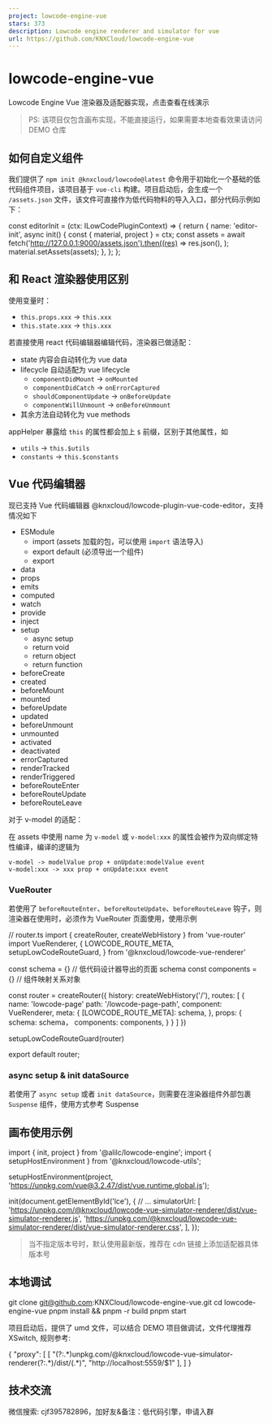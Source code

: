 ```yaml
---
project: lowcode-engine-vue
stars: 373
description: Lowcode engine renderer and simulator for vue
url: https://github.com/KNXCloud/lowcode-engine-vue
---
```


lowcode-engine-vue
==================

Lowcode Engine Vue 渲染器及适配器实现，点击查看在线演示

> PS: 该项目仅包含画布实现，不能直接运行，如果需要本地查看效果请访问 DEMO 仓库

如何自定义组件
-------

我们提供了 `npm init @knxcloud/lowcode@latest` 命令用于初始化一个基础的低代码组件项目，该项目基于 `vue-cli` 构建。项目启动后，会生成一个 `/assets.json` 文件，该文件可直接作为低代码物料的导入入口，部分代码示例如下：

const editorInit \= (ctx: ILowCodePluginContext) \=> {
  return {
    name: 'editor-init',
    async init() {
      const { material, project } \= ctx;
      const assets \= await fetch('http://127.0.0.1:9000/assets.json').then((res) \=>
        res.json(),
      );
      material.setAssets(assets);
    },
  };
};

和 React 渲染器使用区别
---------------

使用变量时：

-   `this.props.xxx` -> `this.xxx`
-   `this.state.xxx` -> `this.xxx`

若直接使用 react 代码编辑器编辑代码，渲染器已做适配：

-   state 内容会自动转化为 vue data
-   lifecycle 自动适配为 vue lifecycle
    -   `componentDidMount` -> `onMounted`
    -   `componentDidCatch` -> `onErrorCaptured`
    -   `shouldComponentUpdate` -> `onBeforeUpdate`
    -   `componentWillUnmount` -> `onBeforeUnmount`
-   其余方法自动转化为 vue methods

appHelper 暴露给 `this` 的属性都会加上 `$` 前缀，区别于其他属性，如

-   `utils` -> `this.$utils`
-   `constants` -> `this.$constants`

Vue 代码编辑器
---------

现已支持 Vue 代码编辑器 @knxcloud/lowcode-plugin-vue-code-editor，支持情况如下

-   ESModule
    -   import (assets 加载的包，可以使用 `import` 语法导入)
    -   export default (必须导出一个组件)
    -   export
-   data
-   props
-   emits
-   computed
-   watch
-   provide
-   inject
-   setup
    -   async setup
    -   return void
    -   return object
    -   return function
-   beforeCreate
-   created
-   beforeMount
-   mounted
-   beforeUpdate
-   updated
-   beforeUnmount
-   unmounted
-   activated
-   deactivated
-   errorCaptured
-   renderTracked
-   renderTriggered
-   beforeRouteEnter
-   beforeRouteUpdate
-   beforeRouteLeave

对于 v-model 的适配：

在 assets 中使用 name 为 `v-model` 或 `v-model:xxx` 的属性会被作为双向绑定特性编译，编译的逻辑为

```
v-model -> modelValue prop + onUpdate:modelValue event
v-model:xxx -> xxx prop + onUpdate:xxx event
```

### VueRouter

若使用了 `beforeRouteEnter`、`beforeRouteUpdate`、`beforeRouteLeave` 钩子，则渲染器在使用时，必须作为 VueRouter 页面使用，使用示例

// router.ts
import { createRouter, createWebHistory } from 'vue-router'
import VueRenderer, {
  LOWCODE\_ROUTE\_META,
  setupLowCodeRouteGuard,
} from '@knxcloud/lowcode-vue-renderer'

const schema \= {} // 低代码设计器导出的页面 schema
const components \= {} // 组件映射关系对象

const router \= createRouter({
  history: createWebHistory('/'),
  routes: \[
    {
      name: 'lowcode-page'
      path: '/lowcode-page-path',
      component: VueRenderer,
      meta: {
        \[LOWCODE\_ROUTE\_META\]: schema,
      },
      props: {
        schema: schema，
        components: components,
      }
    }
  \]
})

setupLowCodeRouteGuard(router)

export default router;

### async setup & init dataSource

若使用了 `async setup` 或者 `init dataSource`，则需要在渲染器组件外部包裹 `Suspense` 组件，使用方式参考 Suspense

画布使用示例
------

import { init, project } from '@alilc/lowcode-engine';
import { setupHostEnvironment } from '@knxcloud/lowcode-utils';

setupHostEnvironment(project, 'https://unpkg.com/vue@3.2.47/dist/vue.runtime.global.js');

init(document.getElementById('lce'), {
  // ...
  simulatorUrl: \[
    'https://unpkg.com/@knxcloud/lowcode-vue-simulator-renderer/dist/vue-simulator-renderer.js',
    'https://unpkg.com/@knxcloud/lowcode-vue-simulator-renderer/dist/vue-simulator-renderer.css',
  \],
});

> 当不指定版本号时，默认使用最新版，推荐在 cdn 链接上添加适配器具体版本号

本地调试
----

git clone git@github.com:KNXCloud/lowcode-engine-vue.git
cd lowcode-engine-vue
pnpm install && pnpm -r build
pnpm start

项目启动后，提供了 umd 文件，可以结合 DEMO 项目做调试，文件代理推荐XSwitch, 规则参考:

{
  "proxy": \[
    \[
      "(?:.\*)unpkg.com/@knxcloud/lowcode-vue-simulator-renderer(?:.\*)/dist/(.\*)",
      "http://localhost:5559/$1"
    \],
  \]
}

技术交流
----

微信搜索: cjf395782896，加好友&备注：低代码引擎，申请入群

